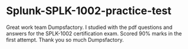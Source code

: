 # Splunk-SPLK-1002-practice-test
Great work team Dumpsfactory. I studied with the pdf questions and answers for the SPLK-1002 certification exam. Scored 90% marks in the first attempt. Thank you so much Dumpsfactory.
